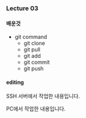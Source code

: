 ### Lecture 03

#### 배운것

* git command
  * git clone
  * git pull
  * git add
  * git commit
  * git push

#### editing

SSH 서버에서 작업한 내용입니다. 

PC에서 작업한 내용입니다.
